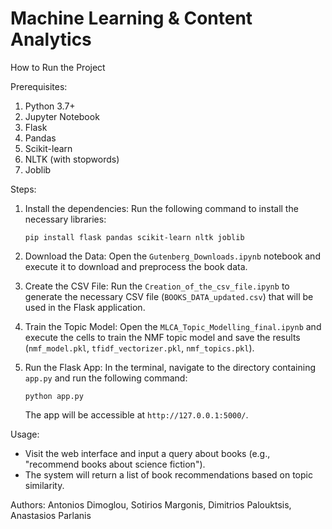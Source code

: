 # Machine Learning & Content Analytics

How to Run the Project

Prerequisites:
1. Python 3.7+ 
2. Jupyter Notebook
3. Flask
4. Pandas
5. Scikit-learn
6. NLTK (with stopwords)
7. Joblib

Steps:
1. Install the dependencies:
   Run the following command to install the necessary libraries:
   ```
   pip install flask pandas scikit-learn nltk joblib
   ```

2. Download the Data:
   Open the `Gutenberg_Downloads.ipynb` notebook and execute it to download and preprocess the book data.

3. Create the CSV File:
   Run the `Creation_of_the_csv_file.ipynb` to generate the necessary CSV file (`BOOKS_DATA_updated.csv`) that will be used in the Flask application.

4. Train the Topic Model:
   Open the `MLCA_Topic_Modelling_final.ipynb` and execute the cells to train the NMF topic model and save the results (`nmf_model.pkl`, `tfidf_vectorizer.pkl`, `nmf_topics.pkl`).

5. Run the Flask App:
   In the terminal, navigate to the directory containing `app.py` and run the following command:
   ```
   python app.py
   ```
   The app will be accessible at `http://127.0.0.1:5000/`.

Usage:
- Visit the web interface and input a query about books (e.g., "recommend books about science fiction").
- The system will return a list of book recommendations based on topic similarity.


Authors: Antonios Dimoglou, Sotirios Margonis, Dimitrios Palouktsis, Anastasios Parlanis
